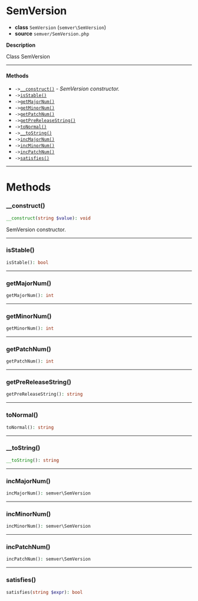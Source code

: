 # SemVersion

- **class** `SemVersion` (`semver\SemVersion`)
- **source** `semver/SemVersion.php`

**Description**

Class SemVersion

---

#### Methods

- `->`[`__construct()`](#method-__construct) - _SemVersion constructor._
- `->`[`isStable()`](#method-isstable)
- `->`[`getMajorNum()`](#method-getmajornum)
- `->`[`getMinorNum()`](#method-getminornum)
- `->`[`getPatchNum()`](#method-getpatchnum)
- `->`[`getPreReleaseString()`](#method-getprereleasestring)
- `->`[`toNormal()`](#method-tonormal)
- `->`[`__toString()`](#method-__tostring)
- `->`[`incMajorNum()`](#method-incmajornum)
- `->`[`incMinorNum()`](#method-incminornum)
- `->`[`incPatchNum()`](#method-incpatchnum)
- `->`[`satisfies()`](#method-satisfies)

---
# Methods

<a name="method-__construct"></a>

### __construct()
```php
__construct(string $value): void
```
SemVersion constructor.

---

<a name="method-isstable"></a>

### isStable()
```php
isStable(): bool
```

---

<a name="method-getmajornum"></a>

### getMajorNum()
```php
getMajorNum(): int
```

---

<a name="method-getminornum"></a>

### getMinorNum()
```php
getMinorNum(): int
```

---

<a name="method-getpatchnum"></a>

### getPatchNum()
```php
getPatchNum(): int
```

---

<a name="method-getprereleasestring"></a>

### getPreReleaseString()
```php
getPreReleaseString(): string
```

---

<a name="method-tonormal"></a>

### toNormal()
```php
toNormal(): string
```

---

<a name="method-__tostring"></a>

### __toString()
```php
__toString(): string
```

---

<a name="method-incmajornum"></a>

### incMajorNum()
```php
incMajorNum(): semver\SemVersion
```

---

<a name="method-incminornum"></a>

### incMinorNum()
```php
incMinorNum(): semver\SemVersion
```

---

<a name="method-incpatchnum"></a>

### incPatchNum()
```php
incPatchNum(): semver\SemVersion
```

---

<a name="method-satisfies"></a>

### satisfies()
```php
satisfies(string $expr): bool
```